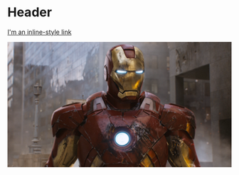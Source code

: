 <!-- TITLE: Home -->
<!-- SUBTITLE: A quick summary of Home -->

# Header

[I'm an inline-style link](https://fdwiki.herokuapp.com/file-structure)

![614774 Iron Man Marvel Movies Screenshots Superheroes The Avengers Movie](/uploads/614774-iron-man-marvel-movies-screenshots-superheroes-the-avengers-movie.jpg "614774 Iron Man Marvel Movies Screenshots Superheroes The Avengers Movie")
